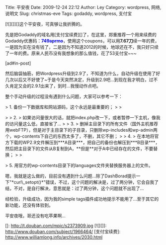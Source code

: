 Title: 平安夜
Date: 2009-12-24 22:12
Author: Ley
Category: wordpress, 网络, 说明文
Slug: christmas-eve
Tags: godaddy, wordpress, 支付宝

[![][]][]这个平安夜，可真够让我折腾的。

先是把Godaddy的域名用[支付宝续费][]了，在这里，郑重推荐一个用来续费的Godaddy优惠码：**<span style="color: #0000ff;">749aprmo</span>**，使用这个coupons，可以用**7.67刀**续一年的费，一是因为实在没有钱了，二是因为不知道2012的时候，地球还在不，我只好只续了一年的费。原来人民币没有我想象的那么值钱，花了53支付宝\~\~\~

[ad\#in-post]

然后脑袋抽筋，把Wordpress升级到2.9了，不知道为什么，自动升级在使用了好几次以后又不好使了\~于是今天突然决定，升级到2.9吧...到现在我才明白，过不久肯定又会的2.9.1出来了，到时...我慢动作点吧。

整个手动升级的过程没有遇到什么问题，大家可以参考一下：

<p>
> ​1. 备份一下数据库和网站源码，这个永远是最重要的；<!--more-->
>
> </p>
>
> ​2.
> 如果访问量很大的话，就把index.php改一下，或者暂停一下主机，像我的访问量这么低，直接省了...
>
> ​3.
> 删掉主目录下的所有文件（国外主机推荐用webFTP），但是对于主目录下的子目录，只删除wp-includes和wp-admin两个，wp-contents下自己的东西太多了，不删，其它不删；
>
> ​4.
> 在本地将官方下载的WP2.9文件解压到***A目录***，把自己的备份也解压到***B目录***，然后把主目录下的文件从B复制到A，**但是**对于A中已经存在的文件，不要替换；
>
> <p>
> ​5. 用官方的wp-contents目录下的languages文件夹替换服务器上的文件。

</p>
嗯，我就是这么做的，目前没有遇到什么问题...除了DashBorad提示一下"*curl\_setopt()*"错误，不过，这个问题的解决是，过了两分钟，它会自我了结，不对，是自行解决，意思就是：过了两分钟，这个问题就不出现了...

经检验，升级成功，因为我的simple
tags插件成功地提示不能用了...至于其它的新功能，还没有体验到。

平安夜哦，哥还没有吃苹果啊...

  []: http://t.douban.com/mpic/s2373909.jpg
  [![][]]: http://www.douban.com/subject/1966464/
  [支付宝续费]: http://www.williamlong.info/archives/2030.html
